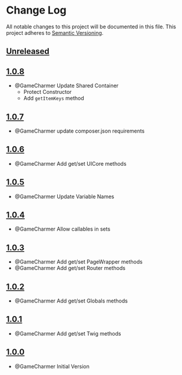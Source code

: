# Change Log
All notable changes to this project will be documented in this file.
This project adheres to [Semantic Versioning](http://semver.org/).

## [Unreleased](https://github.com/KongHack/Container)



## [1.0.8](https://github.com/KongHack/Container/releases/tag/1.0.8)
- @GameCharmer Update Shared Container
  - Protect Constructor
  - Add `getItemKeys` method



## [1.0.7](https://github.com/KongHack/Container/releases/tag/1.0.7)
- @GameCharmer update composer.json requirements



## [1.0.6](https://github.com/KongHack/Container/releases/tag/1.0.6)
- @GameCharmer Add get/set UICore methods



## [1.0.5](https://github.com/KongHack/Container/releases/tag/1.0.5)
- @GameCharmer Update Variable Names



## [1.0.4](https://github.com/KongHack/Container/releases/tag/1.0.4)
- @GameCharmer Allow callables in sets



## [1.0.3](https://github.com/KongHack/Container/releases/tag/1.0.3)
- @GameCharmer Add get/set PageWrapper methods
- @GameCharmer Add get/set Router methods



## [1.0.2](https://github.com/KongHack/Container/releases/tag/1.0.2)
- @GameCharmer Add get/set Globals methods



## [1.0.1](https://github.com/KongHack/Container/releases/tag/1.0.1)
- @GameCharmer Add get/set Twig methods



## [1.0.0](https://github.com/KongHack/Container/releases/tag/1.0.0)
- @GameCharmer Initial Version


